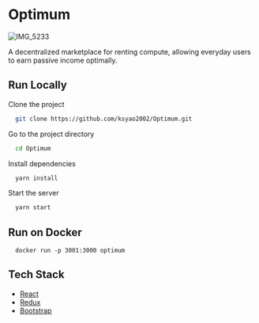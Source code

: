 # Optimum

![IMG_5233](https://user-images.githubusercontent.com/53455408/215305318-46c788bd-9d9b-4486-adad-7a722d3b240d.png)

A decentralized marketplace for renting compute, allowing everyday users to earn passive income optimally.

## Run Locally

Clone the project

```bash
  git clone https://github.com/ksyao2002/Optimum.git
```

Go to the project directory

```bash
  cd Optimum
```

Install dependencies

```bash
  yarn install
```

Start the server

```bash
  yarn start
```

## Run on Docker

```docker build -t optimum .
  docker run -p 3001:3000 optimum
```

## Tech Stack

- [React](https://reactjs.org/)
- [Redux](https://redux.js.org/)
- [Bootstrap](https://getbootstrap.com/)
